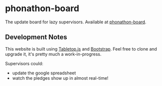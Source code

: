 # phonathon-board

The update board for lazy supervisors. Available at [phonathon-board](https://nguyenhuyanhh.github.io/phonathon-board/).

## Development Notes

This website is built using [Tabletop.js](https://github.com/jsoma/tabletop) and [Bootstrap](https://getbootstrap.com/).
Feel free to clone and upgrade it, it's pretty much a work-in-progress.

Supervisors could:

- update the google spreadsheet
- watch the pledges show up in almost real-time!